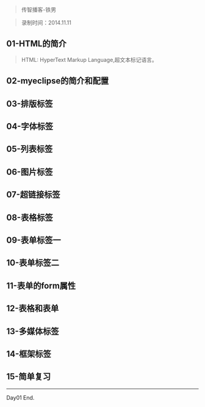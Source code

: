 > 传智播客-铁男

> 录制时间：2014.11.11

## 01-HTML的简介

> HTML: HyperText Markup Language,超文本标记语言。


## 02-myeclipse的简介和配置
## 03-排版标签
## 04-字体标签
## 05-列表标签
## 06-图片标签
## 07-超链接标签
## 08-表格标签
## 09-表单标签一
## 10-表单标签二
## 11-表单的form属性
## 12-表格和表单
## 13-多媒体标签
## 14-框架标签
## 15-简单复习

--------------

Day01 End.
